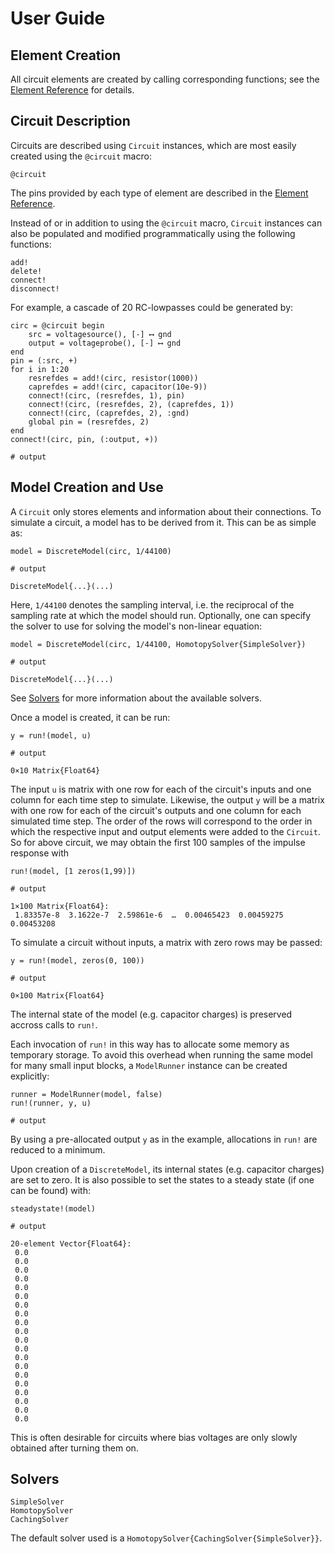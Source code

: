 # User Guide

## Element Creation

All circuit elements are created by calling corresponding functions; see the
[Element Reference](@ref) for details.

## Circuit Description

Circuits are described using `Circuit` instances, which are most easily created
using the `@circuit` macro:
```@docs
@circuit
```
The pins provided by each type of element are described in the [Element Reference](@ref).

Instead of or in addition to using the `@circuit` macro, `Circuit` instances can
also be populated and modified programmatically using the following functions:
```@docs
add!
delete!
connect!
disconnect!
```

For example, a cascade of 20 RC-lowpasses could be generated by:
```jldoctest ug; output = false, setup = :(using ACME)
circ = @circuit begin
    src = voltagesource(), [-] ⟷ gnd
    output = voltageprobe(), [-] ⟷ gnd
end
pin = (:src, +)
for i in 1:20
    resrefdes = add!(circ, resistor(1000))
    caprefdes = add!(circ, capacitor(10e-9))
    connect!(circ, (resrefdes, 1), pin)
    connect!(circ, (resrefdes, 2), (caprefdes, 1))
    connect!(circ, (caprefdes, 2), :gnd)
    global pin = (resrefdes, 2)
end
connect!(circ, pin, (:output, +))

# output

```

## Model Creation and Use

A `Circuit` only stores elements and information about their connections. To
simulate a circuit, a model has to be derived from it. This can be as simple
as:

```jldoctest ug; output = false, filter = r"(ACME\.)?DiscreteModel{.*"s
model = DiscreteModel(circ, 1/44100)

# output

DiscreteModel{...}(...)
```

Here, `1/44100` denotes the sampling interval, i.e. the reciprocal of the
sampling rate at which the model should run. Optionally, one can specify the
solver to use for solving the model's non-linear equation:

```jldoctest ug; output = false, filter = r"(ACME\.)?DiscreteModel{.*"s
model = DiscreteModel(circ, 1/44100, HomotopySolver{SimpleSolver})

# output

DiscreteModel{...}(...)
```

See [Solvers](@ref) for more information about the available solvers.

Once a model is created, it can be run:

```jldoctest; output = false, setup = :(using ACME; model=DiscreteModel(@circuit(begin end), 1); u=zeros(0,10))
y = run!(model, u)

# output

0×10 Matrix{Float64}
```

The input `u` is matrix with one row for each of the circuit's inputs and one
column for each time step to simulate. Likewise, the output `y` will be a
matrix with one row for each of the circuit's outputs and one column for each
simulated time step. The order of the rows will correspond to the order in which
the respective input and output elements were added to the `Circuit`.
So for above circuit, we may obtain the first 100 samples of the impulse
response with

```jldoctest ug
run!(model, [1 zeros(1,99)])

# output

1×100 Matrix{Float64}:
 1.83357e-8  3.1622e-7  2.59861e-6  …  0.00465423  0.00459275  0.00453208
```
To
simulate a circuit without inputs, a matrix with zero rows may be passed:

```jldoctest; output = false, setup = :(using ACME; model=DiscreteModel(@circuit(begin end), 1))
y = run!(model, zeros(0, 100))

# output

0×100 Matrix{Float64}
```

The internal state of the model (e.g. capacitor charges) is preserved accross
calls to `run!`.

Each invocation of `run!` in this way has to allocate some memory as temporary
storage. To avoid this overhead when running the same model for many small input
blocks, a `ModelRunner` instance can be created explicitly:

```jldoctest ug; output = false, setup = :(u=zeros(1,10); y=zeros(1,10))
runner = ModelRunner(model, false)
run!(runner, y, u)

# output

```

By using a pre-allocated output `y` as in the example, allocations in `run!` are
reduced to a minimum.

Upon creation of a `DiscreteModel`, its internal states (e.g. capacitor charges)
are set to zero. It is also possible to set the states to a steady state (if
one can be found) with:

```jldoctest ug; output = false
steadystate!(model)

# output

20-element Vector{Float64}:
 0.0
 0.0
 0.0
 0.0
 0.0
 0.0
 0.0
 0.0
 0.0
 0.0
 0.0
 0.0
 0.0
 0.0
 0.0
 0.0
 0.0
 0.0
 0.0
 0.0
```

This is often desirable for circuits where bias voltages are only slowly
obtained after turning them on.

## Solvers

```@docs
SimpleSolver
HomotopySolver
CachingSolver
```

The default solver used is a `HomotopySolver{CachingSolver{SimpleSolver}}`.
